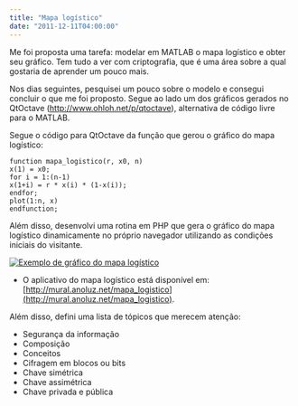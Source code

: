 ```yaml
---
title: "Mapa logístico"
date: "2011-12-11T04:00:00"
---
```


Me foi proposta uma tarefa: modelar em MATLAB o mapa logístico e obter seu gráfico. Tem tudo a ver com criptografia, que é uma área sobre a qual gostaria de aprender um pouco mais.

Nos dias seguintes, pesquisei um pouco sobre o modelo e consegui concluir o que me foi proposto. Segue ao lado um dos gráficos gerados no QtOctave (http://www.ohloh.net/p/qtoctave), alternativa de código livre para o MATLAB.

Segue o código para QtOctave da função que gerou o gráfico do mapa logístico:

```
function mapa_logistico(r, x0, n)
x(1) = x0;
for i = 1:(n-1)
x(1+i) = r * x(i) * (1-x(i));
endfor;
plot(1:n, x)
endfunction;
```

Além disso, desenvolvi uma rotina em PHP que gera o gráfico do mapa logístico dinamicamente no próprio navegador utilizando as condições iniciais do visitante.

[![Exemplo de gráfico do mapa logístico](http://devser.com.br//wp-content/uploads/2011/12/mapa_logistico_sample.jpg "Exemplo de gráfico do mapa logístico")](http://rs.anoluz.net/wp-content/uploads/2011/12/mapa_logistico_sample.jpg)

* O aplicativo do mapa logístico está disponível em: [http://mural.anoluz.net/mapa_logistico](http://mural.anoluz.net/mapa_logistico).

Além disso, defini uma lista de tópicos que merecem atenção:

* Segurança da informação
* Composição
* Conceitos
* Cifragem em blocos ou bits
* Chave simétrica
* Chave assimétrica
* Chave privada e pública
